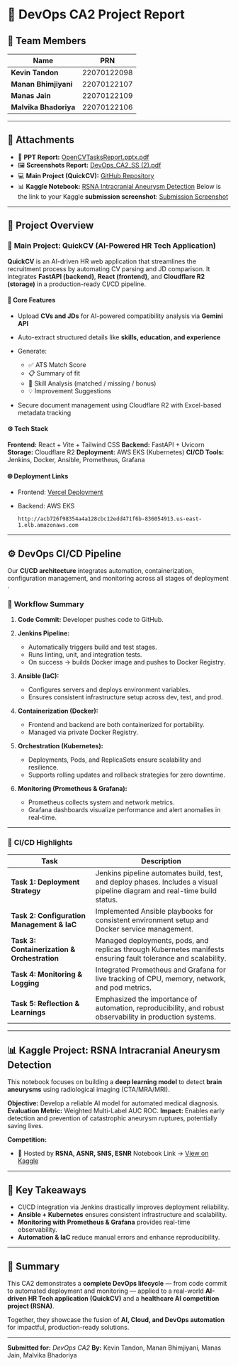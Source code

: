 # 🧩 DevOps CA2 Project Report

## 👥 Team Members

| Name                  | PRN         |
| --------------------- | ----------- |
| **Kevin Tandon**      | 22070122098 |
| **Manan Bhimjiyani**  | 22070122107 |
| **Manas Jain**        | 22070122109 |
| **Malvika Bhadoriya** | 22070122106 |

---

## 📂 Attachments

* 📘 **PPT Report:** [OpenCVTasksReport.pptx.pdf](https://drive.google.com/file/d/1XJMx1c64VfRgrI2iijgaZEAVn62EvmQX/view?usp=sharing)
* 🖼️ **Screenshots Report:** [DevOps_CA2_SS (2).pdf](https://drive.google.com/file/d/1IrKVE0sq02NWEs00TXoa6tlW99x1-K90/view?usp=sharing)
* 💻 **Main Project (QuickCV):** [GitHub Repository](https://github.com/mananbhimjiyani/QuickCV)
* 📊 **Kaggle Notebook:** [RSNA Intracranial Aneurysm Detection](https://www.kaggle.com/code/kevintandonbtech2022/notebook-rsna-test2)
Below is the link to your Kaggle **submission screenshot**:
[Submission Screenshot](https://drive.google.com/file/d/1vN3uk9zLhSCrkVWODNI_i9teqmF8IAoV/view?usp=sharing)

---

## 🚀 Project Overview

### 🧠 **Main Project: QuickCV (AI-Powered HR Tech Application)**

**QuickCV** is an AI-driven HR web application that streamlines the recruitment process by automating CV parsing and JD comparison.
It integrates **FastAPI (backend)**, **React (frontend)**, and **Cloudflare R2 (storage)** in a production-ready CI/CD pipeline.

#### 🌟 Core Features

* Upload **CVs and JDs** for AI-powered compatibility analysis via **Gemini API**
* Auto-extract structured details like **skills, education, and experience**
* Generate:

  * ✅ ATS Match Score
  * 📋 Summary of fit
  * 🧩 Skill Analysis (matched / missing / bonus)
  * 💡 Improvement Suggestions
* Secure document management using Cloudflare R2 with Excel-based metadata tracking

#### ⚙️ Tech Stack

**Frontend:** React + Vite + Tailwind CSS
**Backend:** FastAPI + Uvicorn
**Storage:** Cloudflare R2
**Deployment:** AWS EKS (Kubernetes)
**CI/CD Tools:** Jenkins, Docker, Ansible, Prometheus, Grafana

#### 🌐 Deployment Links

* Frontend: [Vercel Deployment](https://quickcvfrontend-git-main-kev0-4s-projects.vercel.app/)
* Backend: AWS EKS

  ```
  http://acb726f98354a4a128cbc12edd471f6b-836054913.us-east-1.elb.amazonaws.com
  ```

---

## ⚙️ DevOps CI/CD Pipeline

Our **CI/CD architecture** integrates automation, containerization, configuration management, and monitoring across all stages of deployment .

### 🔄 **Workflow Summary**

1. **Code Commit:** Developer pushes code to GitHub.
2. **Jenkins Pipeline:**

   * Automatically triggers build and test stages.
   * Runs linting, unit, and integration tests.
   * On success → builds Docker image and pushes to Docker Registry.
3. **Ansible (IaC):**

   * Configures servers and deploys environment variables.
   * Ensures consistent infrastructure setup across dev, test, and prod.
4. **Containerization (Docker):**

   * Frontend and backend are both containerized for portability.
   * Managed via private Docker Registry.
5. **Orchestration (Kubernetes):**

   * Deployments, Pods, and ReplicaSets ensure scalability and resilience.
   * Supports rolling updates and rollback strategies for zero downtime.
6. **Monitoring (Prometheus & Grafana):**

   * Prometheus collects system and network metrics.
   * Grafana dashboards visualize performance and alert anomalies in real-time.

---

### 🧩 **CI/CD Highlights**

| Task                                         | Description                                                                                                               |
| -------------------------------------------- | ------------------------------------------------------------------------------------------------------------------------- |
| **Task 1: Deployment Strategy**              | Jenkins pipeline automates build, test, and deploy phases. Includes a visual pipeline diagram and real-time build status. |
| **Task 2: Configuration Management & IaC**   | Implemented Ansible playbooks for consistent environment setup and Docker service management.                             |
| **Task 3: Containerization & Orchestration** | Managed deployments, pods, and replicas through Kubernetes manifests ensuring fault tolerance and scalability.            |
| **Task 4: Monitoring & Logging**             | Integrated Prometheus and Grafana for live tracking of CPU, memory, network, and pod metrics.                             |
| **Task 5: Reflection & Learnings**           | Emphasized the importance of automation, reproducibility, and robust observability in production systems.                 |

---

## 📊 **Kaggle Project: RSNA Intracranial Aneurysm Detection**

This notebook focuses on building a **deep learning model** to detect **brain aneurysms** using radiological imaging (CTA/MRA/MRI).

**Objective:** Develop a reliable AI model for automated medical diagnosis.
**Evaluation Metric:** Weighted Multi-Label AUC ROC.
**Impact:** Enables early detection and prevention of catastrophic aneurysm ruptures, potentially saving lives.

**Competition:**

* 🧬 Hosted by **RSNA, ASNR, SNIS, ESNR**
Notebook Link → [View on Kaggle](https://www.kaggle.com/code/kevintandonbtech2022/notebook-rsna-test2)

---

## 🧠 Key Takeaways

* CI/CD integration via Jenkins drastically improves deployment reliability.
* **Ansible + Kubernetes** ensures consistent infrastructure and scalability.
* **Monitoring with Prometheus & Grafana** provides real-time observability.
* **Automation & IaC** reduce manual errors and enhance reproducibility.

---

## 🏁 Summary

This CA2 demonstrates a **complete DevOps lifecycle** — from code commit to automated deployment and monitoring — applied to a real-world **AI-driven HR Tech application (QuickCV)** and a **healthcare AI competition project (RSNA)**.

Together, they showcase the fusion of **AI, Cloud, and DevOps automation** for impactful, production-ready solutions.

---

**Submitted for:** *DevOps CA2*
**By:** Kevin Tandon, Manan Bhimjiyani, Manas Jain, Malvika Bhadoriya

